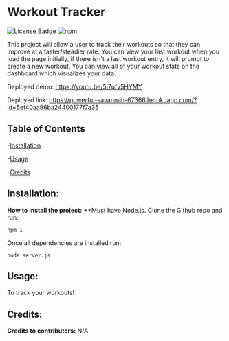 
# Workout Tracker
![License Badge](https://img.shields.io/github/contributors/JRivera-31/workout-tracker?style=plastic&color=ff69b4)
![npm](https://img.shields.io/npm/v/inquirer?style=plastic&color=ff69b4)

This project will allow a user to track their workouts so that they can improve at a faster/steadier rate. You can view your last workout when you load the page initially, if there isn't a last workout entry, it will prompt to create a new workout. You can view all of your workout stats on the dashboard which visualizes your data.

Deployed demo: https://youtu.be/5i7ufv5HYMY

Deployed link: https://powerful-savannah-67366.herokuapp.com/?id=5ef40aa96ba24400177f7a35

## Table of Contents
-[Installation](#installation)

-[Usage](#usage)

-[Credits](#credits)

## Installation:

**How to install the project:** **Must have Node.js. Clone the Github repo and run:

```
npm i
```

Once all dependencies are installed run:

```
node server.js
```

## Usage:

To track your workouts!

## Credits:

**Credits to contributors:** N/A
